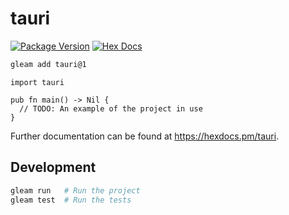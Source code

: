 # tauri

[![Package Version](https://img.shields.io/hexpm/v/tauri)](https://hex.pm/packages/tauri)
[![Hex Docs](https://img.shields.io/badge/hex-docs-ffaff3)](https://hexdocs.pm/tauri/)

```sh
gleam add tauri@1
```
```gleam
import tauri

pub fn main() -> Nil {
  // TODO: An example of the project in use
}
```

Further documentation can be found at <https://hexdocs.pm/tauri>.

## Development

```sh
gleam run   # Run the project
gleam test  # Run the tests
```
